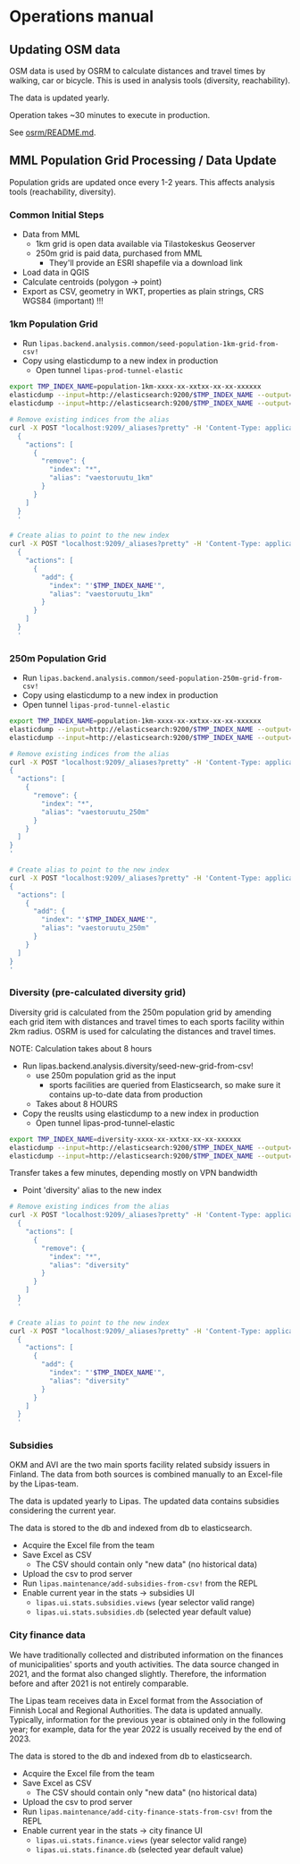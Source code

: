 # Operations manual

## Updating OSM data

OSM data is used by OSRM to calculate distances and travel times by walking, car or bicycle. This is used in analysis tools (diversity, reachability).

The data is updated yearly.

Operation takes ~30 minutes to execute in production.

See [osrm/README.md](osrm/README.md).

## MML Population Grid Processing / Data Update ##

Population grids are updated once every 1-2 years. This affects analysis tools (reachability, diversity).

### Common Initial Steps ###

- Data from MML
  - 1km grid is open data available via Tilastokeskus Geoserver
  - 250m grid is paid data, purchased from MML
    - They'll provide an ESRI shapefile via a download link
- Load data in QGIS
- Calculate centroids (polygon -> point)
- Export as CSV, geometry in WKT, properties as plain strings, CRS WGS84 (important) !!!

### 1km Population Grid ###

- Run `lipas.backend.analysis.common/seed-population-1km-grid-from-csv!`
- Copy using elasticdump to a new index in production
  - Open tunnel `lipas-prod-tunnel-elastic`

```bash
export TMP_INDEX_NAME=population-1km-xxxx-xx-xxtxx-xx-xx-xxxxxx
elasticdump --input=http://elasticsearch:9200/$TMP_INDEX_NAME --output=http://localhost:9209/$TMP_INDEX_NAME --type=mapping
elasticdump --input=http://elasticsearch:9200/$TMP_INDEX_NAME --output=http://localhost:9209/$TMP_INDEX_NAME --type=data --limit 1000

# Remove existing indices from the alias
curl -X POST "localhost:9209/_aliases?pretty" -H 'Content-Type: application/json' -d'
  {
    "actions": [
      {
        "remove": {
          "index": "*",
          "alias": "vaestoruutu_1km"
        }
      }
    ]
  }
  '

# Create alias to point to the new index
curl -X POST "localhost:9209/_aliases?pretty" -H 'Content-Type: application/json' -d'
  {
    "actions": [
      {
        "add": {
          "index": "'$TMP_INDEX_NAME'",
          "alias": "vaestoruutu_1km"
        }
      }
    ]
  }
  '
```

### 250m Population Grid ###
- Run `lipas.backend.analysis.common/seed-population-250m-grid-from-csv!`
- Copy using elasticdump to a new index in production
- Open tunnel `lipas-prod-tunnel-elastic`

```bash
export TMP_INDEX_NAME=population-1km-xxxx-xx-xxtxx-xx-xx-xxxxxx
elasticdump --input=http://elasticsearch:9200/$TMP_INDEX_NAME --output=http://localhost:9209/$TMP_INDEX_NAME --type=mapping
elasticdump --input=http://elasticsearch:9200/$TMP_INDEX_NAME --output=http://localhost:9209/$TMP_INDEX_NAME --type=data --limit 1000

# Remove existing indices from the alias
curl -X POST "localhost:9209/_aliases?pretty" -H 'Content-Type: application/json' -d'
{
  "actions": [
    {
      "remove": {
        "index": "*",
        "alias": "vaestoruutu_250m"
      }
    }
  ]
}
'

# Create alias to point to the new index
curl -X POST "localhost:9209/_aliases?pretty" -H 'Content-Type: application/json' -d'
{
  "actions": [
    {
      "add": {
        "index": "'$TMP_INDEX_NAME'",
        "alias": "vaestoruutu_250m"
      }
    }
  ]
}
'
```

### Diversity (pre-calculated diversity grid) ###

Diversity grid is calculated from the 250m population grid by  amending each grid item with distances and travel times to each sports facility within 2km radius. OSRM is used for calculating the distances and travel times.

NOTE: Calculation takes about 8 hours

- Run lipas.backend.analysis.diversity/seed-new-grid-from-csv!
  - use 250m population grid as the input
    - sports facilities are queried from Elasticsearch, so make sure it contains up-to-date data from production
  - Takes about 8 HOURS
- Copy the reuslts using elasticdump to a new index in production
  - Open tunnel lipas-prod-tunnel-elastic

```bash
export TMP_INDEX_NAME=diversity-xxxx-xx-xxtxx-xx-xx-xxxxxx
elasticdump --input=http://elasticsearch:9200/$TMP_INDEX_NAME --output=http://localhost:9209/$TMP_INDEX_NAME --type=mapping
elasticdump --input=http://elasticsearch:9200/$TMP_INDEX_NAME --output=http://localhost:9209/$TMP_INDEX_NAME --type=data --limit 1000
```

Transfer takes a few minutes, depending mostly on VPN bandwidth

- Point 'diversity' alias to the new index

```bash
# Remove existing indices from the alias
curl -X POST "localhost:9209/_aliases?pretty" -H 'Content-Type: application/json' -d'
  {
    "actions": [
      {
        "remove": {
          "index": "*",
          "alias": "diversity"
        }
      }
    ]
  }
  '

# Create alias to point to the new index
curl -X POST "localhost:9209/_aliases?pretty" -H 'Content-Type: application/json' -d'
  {
    "actions": [
      {
        "add": {
          "index": "'$TMP_INDEX_NAME'",
          "alias": "diversity"
        }
      }
    ]
  }
  '
```

### Subsidies

OKM and AVI are the two main sports facility related subsidy issuers in Finland. The data from both sources is combined manually to an Excel-file by the Lipas-team.

The data is updated yearly to Lipas. The updated data contains subsidies considering the current year.

The data is stored to the db and indexed from db to elasticsearch.

- Acquire the Excel file from the team
- Save Excel as CSV
  - The CSV should contain only "new data" (no historical data)
- Upload the csv to prod server
- Run `lipas.maintenance/add-subsidies-from-csv!` from the REPL
- Enable current year in the stats -> subsidies UI
  - `lipas.ui.stats.subsidies.views` (year selector valid range)
  - `lipas.ui.stats.subsidies.db` (selected year default value)

### City finance data

We have traditionally collected and distributed information on the finances of municipalities' sports and youth activities. The data source changed in 2021, and the format also changed slightly. Therefore, the information before and after 2021 is not entirely comparable.

The Lipas team receives data in Excel format from the Association of Finnish Local and Regional Authorities. The data is updated annually. Typically, information for the previous year is obtained only in the following year; for example, data for the year 2022 is usually received by the end of 2023.

The data is stored to the db and indexed from db to elasticsearch.

- Acquire the Excel file from the team
- Save Excel as CSV
  - The CSV should contain only "new data" (no historical data)
- Upload the csv to prod server
- Run `lipas.maintenance/add-city-finance-stats-from-csv!` from the REPL
- Enable current year in the stats -> city finance UI
  - `lipas.ui.stats.finance.views` (year selector valid range)
  - `lipas.ui.stats.finance.db` (selected year default value)
